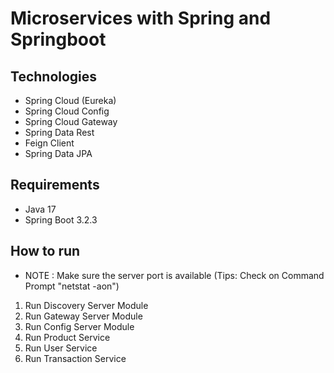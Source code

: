 # Microservices with Spring and Springboot

## Technologies

- Spring Cloud (Eureka)
- Spring Cloud Config
- Spring Cloud Gateway
- Spring Data Rest
- Feign Client
- Spring Data JPA

## Requirements

- Java 17
- Spring Boot 3.2.3

## How to run
- NOTE : Make sure the server port is available (Tips: Check on Command Prompt "netstat -aon")
1. Run Discovery Server Module
2. Run Gateway Server Module
3. Run Config Server Module
4. Run Product Service
5. Run User Service
6. Run Transaction Service